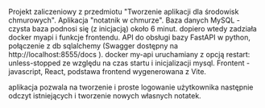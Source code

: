 Projekt zaliczeniowy z przedmiotu "Tworzenie aplikacji dla środowisk chmurowych".
Aplikacja "notatnik w chmurze".
Baza danych MySQL - czysta baza  podnosi się (z inicjacją) około 6 minut. dopiero wtedy zadziała docker myapi i funkcje frontendu.
API do obsługi bazy FastAPI w python, połączenie z db sqlalchemy (Swagger dostępny na http://localhost:8555/docs ). docker my-api uruchamiany z opcją restart: unless-stopped ze względu na czas startu i inicjalizacji mysql. 
Frontent - javascript, React, podstawa frontend wygenerowana z Vite. 

aplikacja pozwala na tworzenie i proste logowanie użytkownika
następnie odczyt istniejących i tworzenie nowych własnych notatek. 
